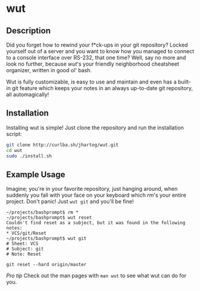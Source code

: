 # wut

## Description
Did you forget how to rewind your f*ck-ups in your git repository? Locked yourself out
of a server and you want to know how you managed to connect to a console interface over
RS-232, that one time? Well, say no more and look no further, because *wut*'s your friendly
neighborhood cheatsheet organizer, written in good ol' bash.

Wut is fully customizable, is easy to use and maintain and even has a built-in git feature
which keeps your notes in an always up-to-date git repository, all automagically!

## Installation
Installing wut is simple! Just clone the repository and run the installation script:

```bash
git clone http://curlba.sh/jhartog/wut.git
cd wut
sudo ./install.sh
```

## Example Usage
Imagine; you're in your favorite repository, just hanging around, when suddenly you fall
with your face on your keyboard which *rm*'s your entire project. Don't panic! Just
`wut git` and you'll be fine!

```
~/projects/bashprompt$ rm *
~/projects/bashprompt$ wut reset
Couldn't find reset as a subject, but it was found in the following notes:
* VCS/git/Reset
~/projects/bashprompt$ wut git
# Sheet: VCS
# Subject: git
# Note: Reset

git reset --hard origin/master
```

*Pro tip*
Check out the man pages with `man wut` to see what wut can do for you.
